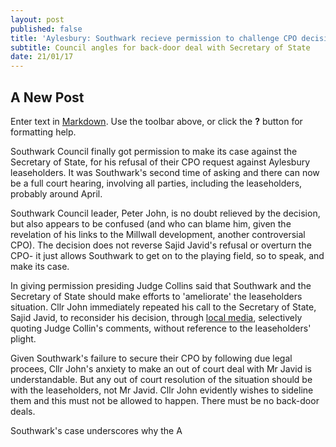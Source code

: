 ```yaml
---
layout: post
published: false
title: 'Aylesbury: Southwark recieve permission to challenge CPO decision.'
subtitle: Council angles for back-door deal with Secretary of State
date: 21/01/17
---
```

## A New Post

Enter text in [Markdown](http://daringfireball.net/projects/markdown/). Use the toolbar above, or click the **?** button for formatting help.

Southwark Council finally got permission to make its case against the Secretary of State, for his refusal of their CPO request against Aylesbury leaseholders.  It was Southwark's second time of asking and there can now be a full court hearing, involving all parties, including the leaseholders, probably around April.

Southwark Council leader, Peter John, is no doubt relieved by the decision, but also appears to be confused   (and who can blame him, given the revelation of his links to the Millwall development, another controversial CPO).  The decision does not reverse Sajid Javid's refusal or overturn the CPO- it just allows Southwark to get on to the playing field, so to speak, and make its case.

In giving permission presiding Judge Collins said that Southwark and the Secretary of State should make efforts to 'ameliorate' the leaseholders situation.  Cllr John immediately repeated his call to the Secretary of State, Sajid Javid, to reconsider his decision, through [local media](http://www.southwarknews.co.uk/news/council-leader-calls-government-settle-aylesbury-cpo-dispute-outside-court/), selectively quoting Judge Collin's comments, without reference to the leaseholders' plight.

Given Southwark's failure to secure their CPO by following due legal procees, Cllr John's anxiety to make an out of court deal with Mr Javid is understandable.  But any out of court resolution of the situation should be with the leaseholders, not Mr Javid. Cllr John evidently wishes to sideline them and this must not be allowed to happen.  There must be no back-door deals.

Southwark's case underscores why the A

